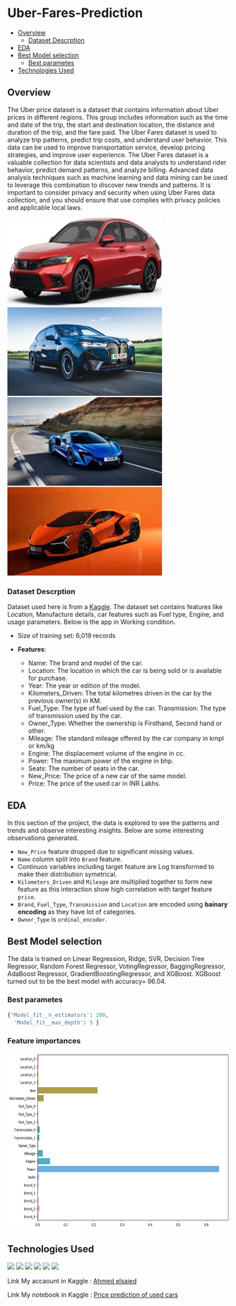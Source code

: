 # Uber-Fares-Prediction
          
  - [Overview](#overview)
    - [Dataset Descrption](#dataset-descrption)
  - [EDA](#EDA-selection)
  - [Best Model selection](#best-model-selection)
    - [Best parametes](#best-parametes)
  - [Technologies Used](#technologies-used)


## Overview
The Uber price dataset is a dataset that contains information about Uber prices in different regions. This group includes information such as the time and date of the trip, the start and destination location, the distance and duration of the trip, and the fare paid.
The Uber Fares dataset is used to analyze trip patterns, predict trip costs, and understand user behavior. This data can be used to improve transportation service, develop pricing strategies, and improve user experience.
The Uber Fares dataset is a valuable collection for data scientists and data analysts to understand rider behavior, predict demand patterns, and analyze billing. Advanced data analysis techniques such as machine learning and data mining can be used to leverage this combination to discover new trends and patterns.
It is important to consider privacy and security when using Uber Fares data collection, and you should ensure that use complies with privacy policies and applicable local laws.

<img src = "https://github.com/ahmedsaeed620/Price-prediction-of-used-cars/blob/main/images/a.jpg" width = 350 height = 200/> <img src = "https://github.com/ahmedsaeed620/Price-prediction-of-used-cars/blob/main/images/s.jpg" width = 350 height = 200/>
<img src = "https://github.com/ahmedsaeed620/Price-prediction-of-used-cars/blob/main/images/i.jpg" width = 350 height = 200/> <img src = "https://github.com/ahmedsaeed620/Price-prediction-of-used-cars/blob/main/images/d.jpg" width = 350 height = 200/>

### Dataset Descrption

Dataset used here is from a [Kaggle](https://www.kaggle.com/datasets/avikasliwal/used-cars-price-prediction). The dataset set contains features like Location, Manufacture details, car features such as Fuel type, Engine, and usage parameters. Below is the app in Working condition.

* Size of training set: 6,019 records
  
* **Features**: 
  - Name: The brand and model of the car. 
  - Location: The location in which the car is being sold or is available for purchase. 
  - Year: The year or edition of the model. 
  - Kilometers_Driven: The total kilometres driven in the car by the previous owner(s) in KM. 
  - Fuel_Type: The type of fuel used by the car. Transmission: The type of transmission used by the car. 
  - Owner_Type: Whether the ownership is Firsthand, Second hand or other. 
  - Mileage: The standard mileage offered by the car company in kmpl or km/kg 
  - Engine: The displacement volume of the engine in cc. 
  - Power: The maximum power of the engine in bhp. 
  - Seats: The number of seats in the car. 
  - New_Price: The price of a new car of the same model. 
  - Price: The price of the used car in INR Lakhs.
 
##  EDA
In this section of the project, the data is explored to see the patterns and trends and observe interesting insights. Below are some interesting observations generated.

- ```New_Price``` feature dropped due to significant missing values. 
- ```Name``` column split into ```Brand``` feature.
- Continuos variables including target feature are Log transformed to make their distribution symetrical.
-  ```Kilometers_Driven``` and ```Mileage``` are multiplied together to form new feature as this interaction show high correlation with target feature ```price```.
- ```Brand```, ```Fuel_Type```, ```Transmission``` and ```Location``` are encoded using **bainary encoding** as they have lot of categories.
- ```Owner_Type``` is ```ordinal_encoder```.


## Best Model selection

The data is trained on Linear Regression, Ridge, SVR, Decision Tree Regressor, Random Forest Regressor, VotingRegressor, BaggingRegressor, AdaBoost Regressor, GradientBoostingRegressor, and XGBoost. XGBoost turned out to be the best model with accuracy= 96.04.


### Best parametes

``` python
{'Model_fit__n_estimators': 200,
  'Model_fit__max_depth': 5 }
```

### Feature importances

<img src = "https://github.com/ahmedsaeed620/Price-prediction-of-used-cars/blob/main/images/ss.png" width = 850 height = 400/>

## Technologies Used

[![](https://img.shields.io/badge/Python-FFD43B?style=for-the-badge&logo=python&logoColor=darkgreen)](https://www.python.org)
[![](https://img.shields.io/badge/scikit_learn-F7931E?style=for-the-badge&logo=scikit-learn&logoColor=white)](https://scikit-learn.org/stable/)
[![](https://img.shields.io/badge/Numpy-777BB4?style=for-the-badge&logo=numpy&logoColor=white)](https://numpy.org) 
[![](https://img.shields.io/badge/Pandas-2C2D72?style=for-the-badge&logo=pandas&logoColor=white)](https://pandas.pydata.org)
[![](https://img.shields.io/badge/Plotly-239120?style=for-the-badge&logo=plotly&logoColor=white)](https://plotly.com) 
[![](https://img.shields.io/badge/conda-342B029.svg?&style=for-the-badge&logo=anaconda&logoColor=white)](https://www.anaconda.com)


Link My accaount in Kaggle : [Ahmed elsaied](https://www.kaggle.com/ahmedsaied3122)

Link My notebook in Kaggle : [Price prediction of used cars](https://www.kaggle.com/code/ahmedsaied3122/cars-price-prediction-with-accuracy-96-04)







